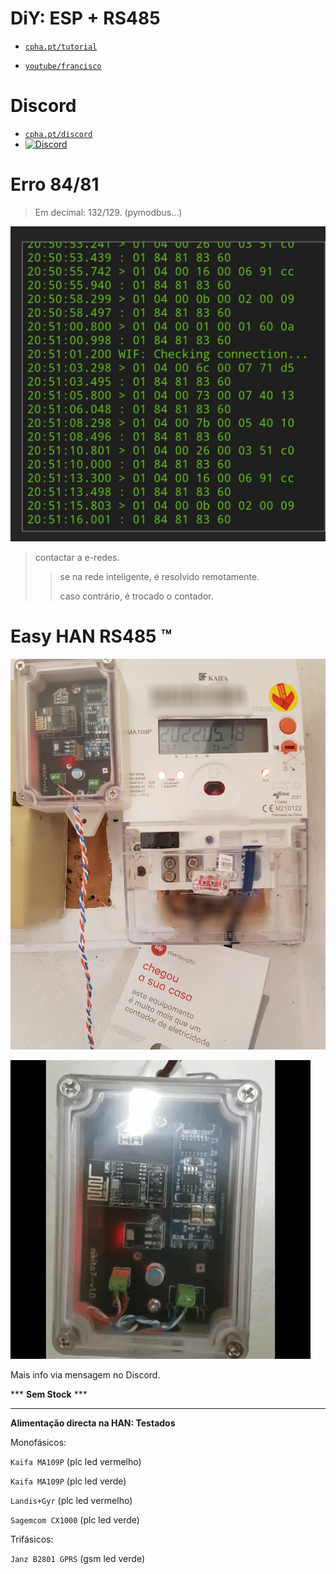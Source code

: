 # DiY: ESP + RS485

- [```cpha.pt/tutorial```](https://forum.cpha.pt/t/integrar-contador-edp-ziv-com-tasmota-parte-1-3/7689)

- [```youtube/francisco```](https://youtu.be/RhYSgaTymT8)

# Discord

- [```cpha.pt/discord```](https://discord.gg/Mh9mTEA)
- [![Discord](https://img.shields.io/discord/494714310518505472?style=plastic&logo=discord)](https://discord.gg/Mh9mTEA) 

# Erro 84/81

> Em decimal: 132/129. 
> (pymodbus...)

![erro 84 81](./tasmota/erro81.jpg)

> contactar a e-redes.
>
>> se na rede inteligente, é resolvido remotamente.
>>
>> caso contrário, é trocado o contador.

# Easy HAN RS485 ™

![edpbox: o seu contador inteligente, é mais que um contador](./edpbox.jpg)

![edpbox: han to wifi gateway](./edpbox2.gif)

Mais info via mensagem no Discord.

*** **Sem Stock** ***

---

**Alimentação directa na HAN: Testados**

Monofásicos:

```Kaifa MA109P``` (plc led vermelho) 

```Kaifa MA109P``` (plc led verde)

```Landis+Gyr``` (plc led vermelho) 

```Sagemcom CX1000``` (plc led verde)

Trifásicos:

```Janz B2801 GPRS``` (gsm led verde) 
